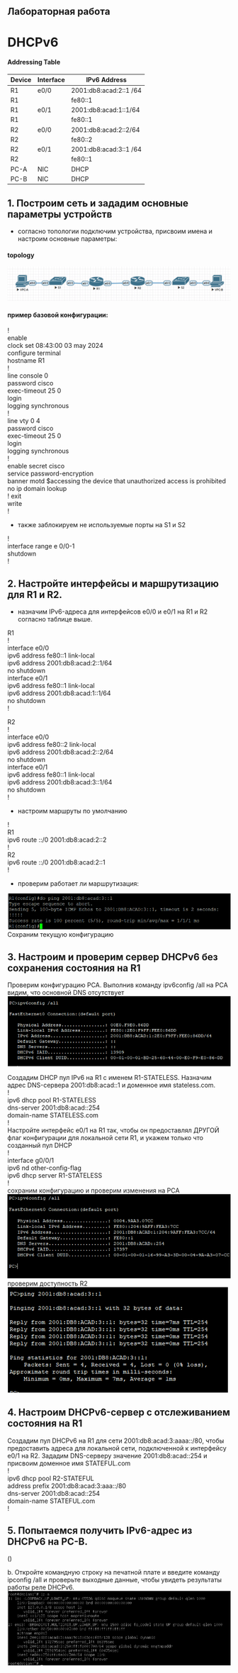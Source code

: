 ## Лабораторная работа
# DHCPv6
#### Addressing Table
Device |Interface|	IPv6 Address
-------|---------|------------------------
R1     |e0/0     |2001:db8:acad:2::1 /64
R1     |         |fe80::1
R1     |e0/1     |2001:db8:acad:1::1/64
R1     |         |fe80::1
R2     |e0/0     |2001:db8:acad:2::2/64
R2     |         |fe80::2
R2     |e0/1     |2001:db8:acad:3::1 /64
R2     |         |fe80::1
PC-A   |NIC      |DHCP
PC-B   |NIC      |DHCP
## 1. Построим сеть и зададим основные параметры устройств
- согласно топологии подключим устройства, присвоим имена и настроим основные параметры:
#### topology
![alt-текст](https://github.com/stanlaz/otus_network_engineer/blob/main/Лабораторные%20работы/DHCP/DHCP%20V6/topology.png)

#### пример базовой конфигурации:
!  
enable  
clock set 08:43:00 03 may 2024  
configure terminal  
hostname R1  
!  
line console 0  
password cisco  
exec-timeout 25 0  
login  
logging synchronous  
!  
line vty 0 4  
password cisco  
exec-timeout 25 0  
login  
logging synchronous  
!  
enable secret cisco  
service password-encryption  
banner motd $accessing the device that unauthorized access is  prohibited  
no ip domain lookup  
!
exit  
write  
!  
- также заблокируем не используемые порты на S1 и S2  

!  
interface range e 0/0-1  
shutdown  
!  

## 2. Настройте интерфейсы и маршрутизацию для R1 и R2.  
- назначим IPv6-адреса для интерфейсов e0/0 и e0/1 на R1 и R2 согласно таблице выше.  

R1  
!  
interface e0/0  
ipv6 address fe80::1 link-local  
ipv6 address 2001:db8:acad:2::1/64  
no shutdown  
interface e0/1  
ipv6 address fe80::1 link-local  
ipv6 address 2001:db8:acad:1::1/64  
no shutdown  
!  

R2  
!  
interface e0/0  
ipv6 address fe80::2 link-local  
ipv6 address 2001:db8:acad:2::2/64  
no shutdown  
interface e0/1  
ipv6 address fe80::1 link-local  
ipv6 address 2001:db8:acad:3::1/64  
no shutdown  
!  
- настроим маршруты по умолчанию

!  
R1  
ipv6 route ::/0 2001:db8:acad:2::2  
!  
R2  
ipv6 route ::/0 2001:db8:acad:2::1  
!  
- проверим работает ли маршрутизация:  

![alt-текст](https://github.com/stanlaz/otus_network_engineer/blob/main/Лабораторные%20работы/DHCP/DHCP%20V6/ping%20R1%20to%20R2.png)
Сохраним текущую конфигурацию  
## 3. Настроим и проверим сервер DHCPv6 без сохранения состояния на R1  

Проверим конфигурацию PCA. Выполнив команду ipv6config /all на PCA видим, что основной DNS отсутствует  
![alt-текст](https://github.com/stanlaz/otus_network_engineer/blob/main/Лабораторные%20работы/DHCP/DHCP%20V6/IPv6%20config.png)

Создадим DHCP пул IPv6 на R1 с именем R1-STATELESS. Назначим адрес DNS-сервера 2001:db8:acad::1 и доменное имя stateless.com.  
!  
ipv6 dhcp pool R1-STATELESS  
dns-server 2001:db8:acad::254  
domain-name STATELESS.com  
!  
Настройте интерфейс e0/1 на R1 так, чтобы он предоставлял ДРУГОЙ флаг конфигурации для локальной сети R1, и укажем только что созданный пул DHCP  
!  
interface g0/0/1  
ipv6 nd other-config-flag  
ipv6 dhcp server R1-STATELESS  
!  
сохраним конфигурацию и проверим изменения на PCA  
![alt-текст](https://github.com/stanlaz/otus_network_engineer/blob/main/Лабораторные%20работы/DHCP/DHCP%20V6/IPv6%20DNS.png)
проверим доступность R2  
![alt-текст](https://github.com/stanlaz/otus_network_engineer/blob/main/Лабораторные%20работы/DHCP/DHCP%20V6/ping%20PCA%20to%20R2.png)

## 4. Настроим DHCPv6-сервер с отслеживанием состояния на R1  
Создадим пул DHCPv6 на R1 для сети 2001:db8:acad:3:aaaa::/80, чтобы предоставить адреса для локальной сети, подключенной к интерфейсу e0/1 на R2. Зададим DNS-серверу значение 2001:db8:acad::254 и присвоим доменное имя STATEFUL.com  
!  
ipv6 dhcp pool R2-STATEFUL  
address prefix 2001:db8:acad:3:aaa::/80  
dns-server 2001:db8:acad::254  
domain-name STATEFUL.com  
!  
## 5. Попытаемся получить IPv6-адрес из DHCPv6 на PC-B.
()

b. Откройте командную строку на печатной плате и введите команду ipconfig /all и проверьте выходные данные, чтобы увидеть результаты работы реле DHCPv6.
![alt-текст](https://github.com/stanlaz/otus_network_engineer/blob/main/Лабораторные%20работы/DHCP/DHCP%20V6/debian_ipv6.png)

